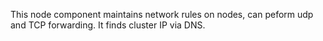 This node component maintains network rules on nodes, can peform udp and TCP forwarding. It finds cluster IP via DNS.